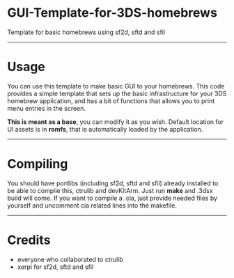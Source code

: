 # GUI-Template-for-3DS-homebrews
Template for basic homebrews using sf2d, sftd and sfil

---

# Usage

You can use this template to make basic GUI to your homebrews. This code provides a simple template that sets up the basic infrastructure for your 3DS homebrew application, and has a bit of functions that allows you to print menu entries in the screen.

**This is meant as a base**, you can modify it as you wish. Default location for UI assets is in **romfs**, that is automatically loaded by the application.

---

# Compiling

You should have portlibs (including sf2d, sftd and sfil) already installed to be able to compile this, ctrulib and devKitArm. Just run **make** and .3dsx build will come. If you want to compile a .cia, just provide needed files by yourself and uncomment cia related lines into the makefile.

---

# Credits

* everyone who collaborated to ctrulib
* xerpi for sf2d, sftd and sfil
